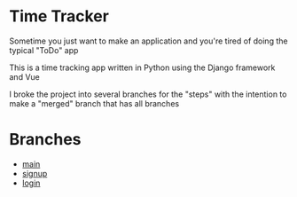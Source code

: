 # Time Tracker

Sometime you just want to make an application and you're tired of doing the typical "ToDo" app

This is a time tracking app written in Python using the Django framework and Vue

I broke the project into several branches for the "steps" with the intention to make a "merged" branch that has all branches

# Branches

- [main](https://github.com/pierrecdevs/time-tracker-app/tree/main)
- [signup](https://github.com/pierrecdevs/time-tracker-app/tree/signup)
- [login](https://github.com/pierrecdevs/time-tracker-app/tree/login)
